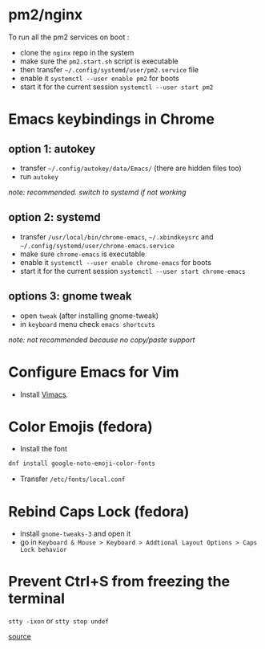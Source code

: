 
# pm2/nginx

To run all the pm2 services on boot :

- clone the `nginx` repo in the system
- make sure the `pm2.start.sh` script is executable
- then transfer `~/.config/systemd/user/pm2.service` file
- enable it `systemctl --user enable pm2` for boots
- start it for the current session `systemctl --user start pm2`

# Emacs keybindings in Chrome

## option 1: autokey

- transfer `~/.config/autokey/data/Emacs/` (there are hidden files too)
- run `autokey`

*note: recommended. switch to systemd if not working*

## option 2: systemd

- transfer `/usr/local/bin/chrome-emacs`, `~/.xbindkeysrc` and `~/.config/systemd/user/chrome-emacs.service`
- make sure `chrome-emacs` is executable
- enable it `systemctl --user enable chrome-emacs` for boots
- start it for the current session `systemctl --user start chrome-emacs`

## options 3: gnome tweak

- open `tweak` (after installing gnome-tweak)
- in `keyboard` menu check `emacs shortcuts`

*note: not recommended because no copy/paste support*

# Configure Emacs for Vim

- Install [Vimacs](https://www.vim.org/scripts/script.php?script_id=300).


# Color Emojis (fedora)

- Install the font
```bash
dnf install google-noto-emoji-color-fonts
```
- Transfer `/etc/fonts/local.conf`

# Rebind Caps Lock (fedora)

- install `gnome-tweaks-3` and open it
- go in `Keyboard & Mouse > Keyboard > Addtional Layout Options > Caps Lock behavior`

# Prevent Ctrl+S from freezing the terminal

`stty -ixon` or `stty stop undef`

[source](https://superuser.com/a/251455/686498)
